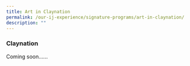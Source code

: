 ```yaml
---
title: Art in Claynation
permalink: /our-ij-experience/signature-programs/art-in-claynation/
description: ""
---
```

### Claynation

Coming soon......
